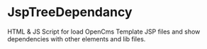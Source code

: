 # JspTreeDependancy

HTML & JS Script for load OpenCms Template JSP files and show dependencies with other elements and lib files.
